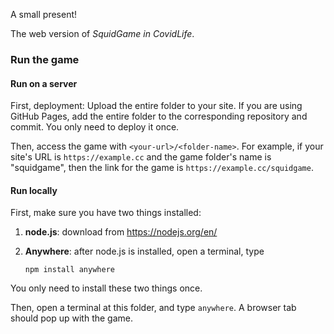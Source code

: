 A small present!

The web version of *SquidGame in CovidLife*.



### Run the game

#### Run on a server

First, deployment: Upload the entire folder to your site. If you are using GitHub Pages, add the entire folder to the corresponding repository and commit. You only need to deploy it once.

Then, access the game with `<your-url>/<folder-name>`. For example, if your site's URL is `https://example.cc` and the game folder's name is "squidgame", then the link for the game is `https://example.cc/squidgame`.

#### Run locally

First, make sure you have two things installed:

1. **node.js**: download from https://nodejs.org/en/

2. **Anywhere**: after node.js is installed, open a terminal, type

   ```shell
   npm install anywhere
   ```

You only need to install these two things once.

Then, open a terminal at this folder, and type `anywhere`. A browser tab should pop up with the game.
